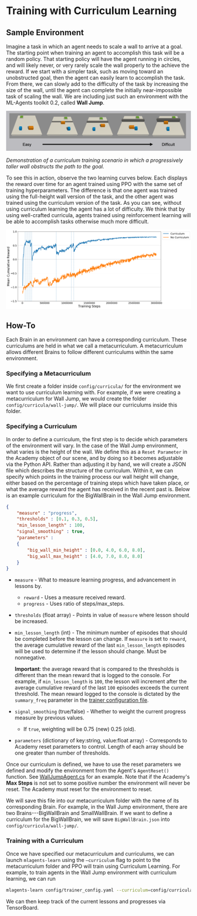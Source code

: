 # Training with Curriculum Learning

## Sample Environment

Imagine a task in which an agent needs to scale a wall to arrive at a goal. The
starting point when training an agent to accomplish this task will be a random
policy. That starting policy will have the agent running in circles, and will
likely never, or very rarely scale the wall properly to the achieve the reward.
If we start with a simpler task, such as moving toward an unobstructed goal,
then the agent can easily learn to accomplish the task. From there, we can
slowly add to the difficulty of the task by increasing the size of the wall,
until the agent can complete the initially near-impossible task of scaling the
wall. We are including just such an environment with the ML-Agents toolkit 0.2,
called __Wall Jump__.

![Wall](images/curriculum.png)

_Demonstration of a curriculum training scenario in which a progressively taller
wall obstructs the path to the goal._

To see this in action, observe the two learning curves below. Each displays the
reward over time for an agent trained using PPO with the same set of training
hyperparameters. The difference is that one agent was trained using the
full-height wall version of the task, and the other agent was trained using the
curriculum version of the task. As you can see, without using curriculum
learning the agent has a lot of difficulty. We think that by using well-crafted
curricula, agents trained using reinforcement learning will be able to
accomplish tasks otherwise much more difficult.

![Log](images/curriculum_progress.png)

## How-To

Each Brain in an environment can have a corresponding curriculum. These
curriculums are held in what we call a metacurriculum. A metacurriculum allows
different Brains to follow different curriculums within the same environment.

### Specifying a Metacurriculum

We first create a folder inside `config/curricula/` for the environment we want
to use curriculum learning with. For example, if we were creating a
metacurriculum for Wall Jump, we would create the folder
`config/curricula/wall-jump/`. We will place our curriculums inside this folder.

### Specifying a Curriculum

In order to define a curriculum, the first step is to decide which parameters of
the environment will vary. In the case of the Wall Jump environment, what varies
is the height of the wall. We define this as a `Reset Parameter` in the Academy
object of our scene, and by doing so it becomes adjustable via the Python API.
Rather than adjusting it by hand, we will create a JSON file which
describes the structure of the curriculum. Within it, we can specify which
points in the training process our wall height will change, either based on the
percentage of training steps which have taken place, or what the average reward
the agent has received in the recent past is. Below is an example curriculum for
the BigWallBrain in the Wall Jump environment.

```json
{
    "measure" : "progress",
    "thresholds" : [0.1, 0.3, 0.5],
    "min_lesson_length" : 100,
    "signal_smoothing" : true,
    "parameters" :
    {
        "big_wall_min_height" : [0.0, 4.0, 6.0, 8.0],
        "big_wall_max_height" : [4.0, 7.0, 8.0, 8.0]
    }
}
```

* `measure` - What to measure learning progress, and advancement in lessons by.
  * `reward` - Uses a measure received reward.
  * `progress` - Uses ratio of steps/max_steps.
* `thresholds` (float array) - Points in value of `measure` where lesson should
  be increased.
* `min_lesson_length` (int) - The minimum number of episodes that should be
  completed before the lesson can change. If `measure` is set to `reward`, the
  average cumulative reward of the last `min_lesson_length` episodes will be
  used to determine if the lesson should change. Must be nonnegative.

  __Important__: the average reward that is compared to the thresholds is
  different than the mean reward that is logged to the console. For example,
  if `min_lesson_length` is `100`, the lesson will increment after the average
  cumulative reward of the last `100` episodes exceeds the current threshold.
  The mean reward logged to the console is dictated by the `summary_freq`
  parameter in the
  [trainer configuration file](Training-ML-Agents.md#training-config-file).
* `signal_smoothing` (true/false) - Whether to weight the current progress
  measure by previous values.
  * If `true`, weighting will be 0.75 (new) 0.25 (old).
* `parameters` (dictionary of key:string, value:float array) - Corresponds to
  Academy reset parameters to control. Length of each array should be one
  greater than number of thresholds.

Once our curriculum is defined, we have to use the reset parameters we defined
and modify the environment from the Agent's `AgentReset()` function. See
[WallJumpAgent.cs](https://github.com/Unity-Technologies/ml-agents/blob/master/UnitySDK/Assets/ML-Agents/Examples/WallJump/Scripts/WallJumpAgent.cs)
for an example. Note that if the Academy's __Max Steps__ is not set to some
positive number the environment will never be reset. The Academy must reset
for the environment to reset.

We will save this file into our metacurriculum folder with the name of its
corresponding Brain. For example, in the Wall Jump environment, there are two
Brains---BigWallBrain and SmallWallBrain. If we want to define a curriculum for
the BigWallBrain, we will save `BigWallBrain.json` into
`config/curricula/wall-jump/`.

### Training with a Curriculum

Once we have specified our metacurriculum and curriculums, we can launch
`mlagents-learn` using the `–curriculum` flag to point to the metacurriculum
folder and PPO will train using Curriculum Learning. For example, to train
agents in the Wall Jump environment with curriculum learning, we can run

```sh
mlagents-learn config/trainer_config.yaml --curriculum=config/curricula/wall-jump/ --run-id=wall-jump-curriculum --train
```

We can then keep track of the current lessons and progresses via TensorBoard.

